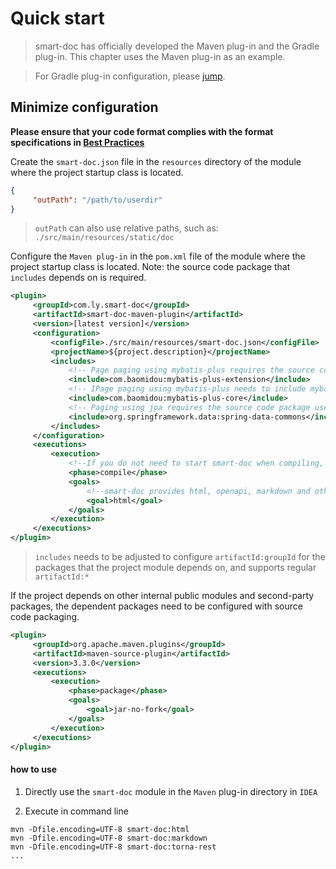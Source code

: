 # Quick start

> smart-doc has officially developed the Maven plug-in and the Gradle plug-in. This chapter uses the Maven plug-in as an example.

> For Gradle plug-in configuration, please [jump](zh-cn/plugins/gradle.md).


## Minimize configuration
**Please ensure that your code format complies with the format specifications in [Best Practices](zh-cn/start/bestPractice.md)**

Create the `smart-doc.json` file in the `resources` directory of the module where the project startup class is located.
```json
{
     "outPath": "/path/to/userdir"
}

```
> `outPath` can also use relative paths, such as: `./src/main/resources/static/doc`


Configure the `Maven plug-in` in the `pom.xml` file of the module where the project startup class is located. Note: the source code package that `includes` depends on is required.
```xml
<plugin>
     <groupId>com.ly.smart-doc</groupId>
     <artifactId>smart-doc-maven-plugin</artifactId>
     <version>[latest version]</version>
     <configuration>
         <configFile>./src/main/resources/smart-doc.json</configFile>
         <projectName>${project.description}</projectName>
         <includes>
             <!-- Page paging using mybatis-plus requires the source code package used by include -->
             <include>com.baomidou:mybatis-plus-extension</include>
             <!-- IPage paging using mybatis-plus needs to include mybatis-plus-core-->
             <include>com.baomidou:mybatis-plus-core</include>
             <!-- Paging using jpa requires the source code package used by include -->
             <include>org.springframework.data:spring-data-commons</include>
         </includes>
     </configuration>
     <executions>
         <execution>
             <!--If you do not need to start smart-doc when compiling, comment out phase-->
             <phase>compile</phase>
             <goals>
                 <!--smart-doc provides html, openapi, markdown and other goals, which can be configured as needed-->
                 <goal>html</goal>
             </goals>
         </execution>
     </executions>
</plugin>

```
> `includes` needs to be adjusted to configure `artifactId:groupId` for the packages that the project module depends on, and supports regular `artifactId:*`


If the project depends on other internal public modules and second-party packages, the dependent packages need to be configured with source code packaging.
```xml
<plugin>
     <groupId>org.apache.maven.plugins</groupId>
     <artifactId>maven-source-plugin</artifactId>
     <version>3.3.0</version>
     <executions>
         <execution>
             <phase>package</phase>
             <goals>
                 <goal>jar-no-fork</goal>
             </goals>
         </execution>
     </executions>
</plugin>
```

#### how to use
1. Directly use the `smart-doc` module in the `Maven` plug-in directory in `IDEA`

2. Execute in command line
```shell
mvn -Dfile.encoding=UTF-8 smart-doc:html
mvn -Dfile.encoding=UTF-8 smart-doc:markdown
mvn -Dfile.encoding=UTF-8 smart-doc:torna-rest
...
```